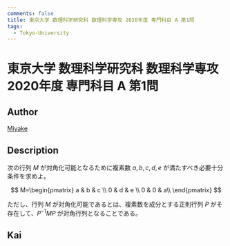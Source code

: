 ```yaml
---
comments: false
title: 東京大学 数理科学研究科 数理科学専攻 2020年度 専門科目 A 第1問
tags:
  - Tokyo-University
---
```

# 東京大学 数理科学研究科 数理科学専攻 2020年度 専門科目 A 第1問

## **Author**
[Miyake](https://miyake.github.io/exams/index.html)

## **Description**
次の行列 $M$ が対角化可能となるために複素数 $a,b,c,d,e$ が満たすべき必要十分条件を求めよ。

$$
M=\begin{pmatrix}
a & b & c \\
0 & d & e \\
0 & 0 & a\\
\end{pmatrix}
$$

ただし、行列 $M$ が対角化可能であるとは、複素数を成分とする正則行列 $P$ がそ存在して、$P^{-1}MP$ が対角行列となることである。

## **Kai**
